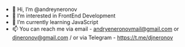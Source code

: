 - 👋 Hi, I’m @andreyneronov
- 👀 I’m interested in FrontEnd Development
- 🌱 I’m currently learning JavaScript
- 📫 You can reach me via email - andryeneronovmail@gmail.com or djneronov@gmail.com / or via Telegram - https://t.me/djneronov

<!---
andreyneronov/andreyneronov is a ✨ special ✨ repository because its `README.md` (this file) appears on your GitHub profile.
You can click the Preview link to take a look at your changes.
--->

